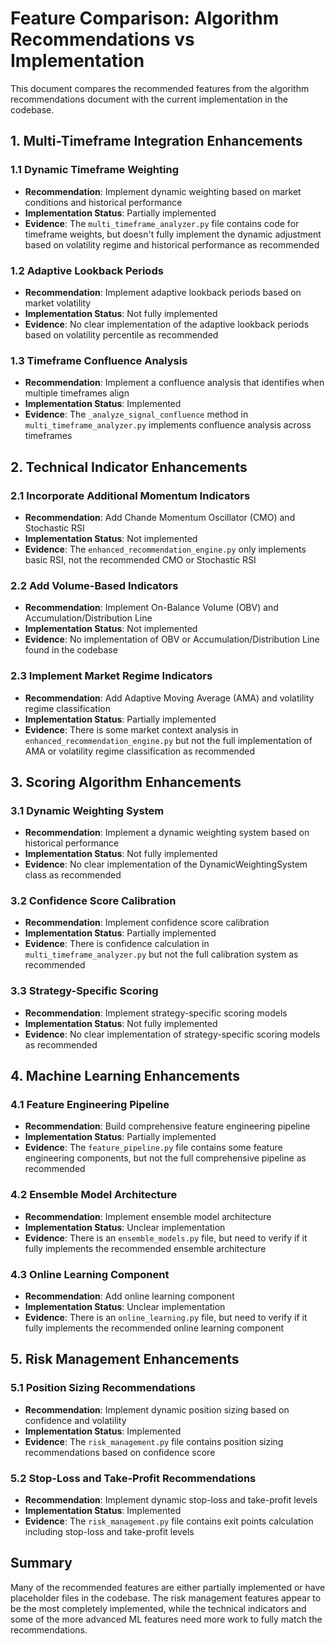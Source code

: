 # Feature Comparison: Algorithm Recommendations vs Implementation

This document compares the recommended features from the algorithm recommendations document with the current implementation in the codebase.

## 1. Multi-Timeframe Integration Enhancements

### 1.1 Dynamic Timeframe Weighting
- **Recommendation**: Implement dynamic weighting based on market conditions and historical performance
- **Implementation Status**: Partially implemented
- **Evidence**: The `multi_timeframe_analyzer.py` file contains code for timeframe weights, but doesn't fully implement the dynamic adjustment based on volatility regime and historical performance as recommended

### 1.2 Adaptive Lookback Periods
- **Recommendation**: Implement adaptive lookback periods based on market volatility
- **Implementation Status**: Not fully implemented
- **Evidence**: No clear implementation of the adaptive lookback periods based on volatility percentile as recommended

### 1.3 Timeframe Confluence Analysis
- **Recommendation**: Implement a confluence analysis that identifies when multiple timeframes align
- **Implementation Status**: Implemented
- **Evidence**: The `_analyze_signal_confluence` method in `multi_timeframe_analyzer.py` implements confluence analysis across timeframes

## 2. Technical Indicator Enhancements

### 2.1 Incorporate Additional Momentum Indicators
- **Recommendation**: Add Chande Momentum Oscillator (CMO) and Stochastic RSI
- **Implementation Status**: Not implemented
- **Evidence**: The `enhanced_recommendation_engine.py` only implements basic RSI, not the recommended CMO or Stochastic RSI

### 2.2 Add Volume-Based Indicators
- **Recommendation**: Implement On-Balance Volume (OBV) and Accumulation/Distribution Line
- **Implementation Status**: Not implemented
- **Evidence**: No implementation of OBV or Accumulation/Distribution Line found in the codebase

### 2.3 Implement Market Regime Indicators
- **Recommendation**: Add Adaptive Moving Average (AMA) and volatility regime classification
- **Implementation Status**: Partially implemented
- **Evidence**: There is some market context analysis in `enhanced_recommendation_engine.py` but not the full implementation of AMA or volatility regime classification as recommended

## 3. Scoring Algorithm Enhancements

### 3.1 Dynamic Weighting System
- **Recommendation**: Implement a dynamic weighting system based on historical performance
- **Implementation Status**: Not fully implemented
- **Evidence**: No clear implementation of the DynamicWeightingSystem class as recommended

### 3.2 Confidence Score Calibration
- **Recommendation**: Implement confidence score calibration
- **Implementation Status**: Partially implemented
- **Evidence**: There is confidence calculation in `multi_timeframe_analyzer.py` but not the full calibration system as recommended

### 3.3 Strategy-Specific Scoring
- **Recommendation**: Implement strategy-specific scoring models
- **Implementation Status**: Not fully implemented
- **Evidence**: No clear implementation of strategy-specific scoring models as recommended

## 4. Machine Learning Enhancements

### 4.1 Feature Engineering Pipeline
- **Recommendation**: Build comprehensive feature engineering pipeline
- **Implementation Status**: Partially implemented
- **Evidence**: The `feature_pipeline.py` file contains some feature engineering components, but not the full comprehensive pipeline as recommended

### 4.2 Ensemble Model Architecture
- **Recommendation**: Implement ensemble model architecture
- **Implementation Status**: Unclear implementation
- **Evidence**: There is an `ensemble_models.py` file, but need to verify if it fully implements the recommended ensemble architecture

### 4.3 Online Learning Component
- **Recommendation**: Add online learning component
- **Implementation Status**: Unclear implementation
- **Evidence**: There is an `online_learning.py` file, but need to verify if it fully implements the recommended online learning component

## 5. Risk Management Enhancements

### 5.1 Position Sizing Recommendations
- **Recommendation**: Implement dynamic position sizing based on confidence and volatility
- **Implementation Status**: Implemented
- **Evidence**: The `risk_management.py` file contains position sizing recommendations based on confidence score

### 5.2 Stop-Loss and Take-Profit Recommendations
- **Recommendation**: Implement dynamic stop-loss and take-profit levels
- **Implementation Status**: Implemented
- **Evidence**: The `risk_management.py` file contains exit points calculation including stop-loss and take-profit levels

## Summary

Many of the recommended features are either partially implemented or have placeholder files in the codebase. The risk management features appear to be the most completely implemented, while the technical indicators and some of the more advanced ML features need more work to fully match the recommendations.

